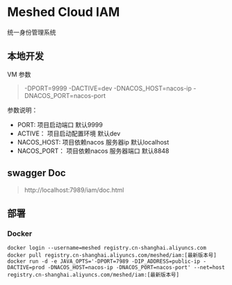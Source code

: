 # Meshed Cloud IAM
统一身份管理系统

## 本地开发

VM 参数

> -DPORT=9999 -DACTIVE=dev -DNACOS_HOST=nacos-ip -DNACOS_PORT=nacos-port

参数说明：

- PORT: 项目启动端口 默认9999
- ACTIVE： 项目启动配置环境 默认dev
- NACOS_HOST: 项目依赖nacos 服务器ip 默认localhost
- NACOS_PORT： 项目依赖nacos 服务器端口 默认8848

## swagger Doc

> http://localhost:7989/iam/doc.html

## 部署

### Docker

```shell
docker login --username=meshed registry.cn-shanghai.aliyuncs.com
docker pull registry.cn-shanghai.aliyuncs.com/meshed/iam:[最新版本号]
docker run -d -e JAVA_OPTS='-DPORT=7989 -DIP_ADDRESS=public-ip -DACTIVE=prod -DNACOS_HOST=nacos-ip -DNACOS_PORT=nacos-port' --net=host registry.cn-shanghai.aliyuncs.com/meshed/iam:[最新版本号]
```
